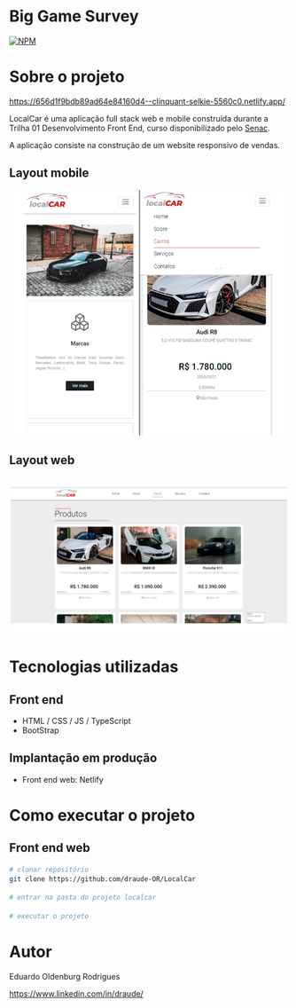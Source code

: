 # Big Game Survey 
[![NPM](https://img.shields.io/npm/l/react)](https://github.com/draude-OR/draude-OR/blob/main/LICENSE) 

# Sobre o projeto
https://656d1f9bdb89ad64e84160d4--clinquant-selkie-5560c0.netlify.app/

LocalCar é uma aplicação full stack web e mobile construída durante a Trilha 01 Desenvolvimento Front End, curso disponibilizado pelo [Senac](https://www.senacrs.com.br/hotsite/programarsti/index.php?gad_source=1&gclid=EAIaIQobChMIhczBjcn0ggMVj1lIAB2y_g0pEAAYASAAEgJ-DfD_BwE").

A aplicação consiste na construção de um website responsivo de vendas.

## Layout mobile
![Mobile 1](https://github.com/draude-OR/ASSETS/blob/main/MOBILE%20C.png)

## Layout web
![Web 1](https://github.com/draude-OR/ASSETS/blob/main/WEB.png)

# Tecnologias utilizadas
## Front end
- HTML / CSS / JS / TypeScript
- BootStrap
 
## Implantação em produção
- Front end web: Netlify

# Como executar o projeto

## Front end web

```bash
# clonar repositório
git clone https://github.com/draude-OR/LocalCar

# entrar na pasta do projeto localcar

# executar o projeto

```

# Autor

Eduardo Oldenburg Rodrigues

https://www.linkedin.com/in/draude/
